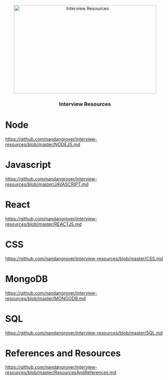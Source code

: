<p align="center">
  <img  alt="Interview Resources" height="280px" width="450px" src="https://www.bitdegree.org/tutorials/wp-content/uploads/2018/08/what-is-a-web-developer.jpg">
</p>

<h3 align="center"> Interview Resources </h3>

# Node
https://github.com/nandangrover/interview-resources/blob/master/NODEJS.md

# Javascript
https://github.com/nandangrover/interview-resources/blob/master/JAVASCRIPT.md

# React
https://github.com/nandangrover/interview-resources/blob/master/REACTJS.md

# CSS
https://github.com/nandangrover/interview-resources/blob/master/CSS.md

# MongoDB
https://github.com/nandangrover/interview-resources/blob/master/MONGODB.md

# SQL
https://github.com/nandangrover/interview-resources/blob/master/SQL.md

# References and Resources
https://github.com/nandangrover/interview-resources/blob/master/ResourcesAndReferences.md

